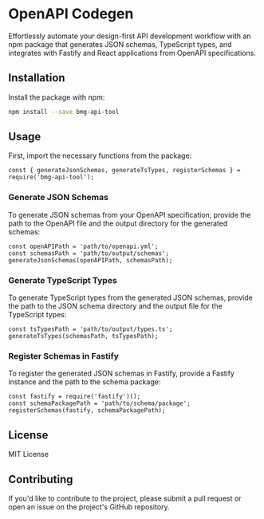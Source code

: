 # OpenAPI Codegen

Effortlessly automate your design-first API development workflow with an npm package that generates JSON schemas, TypeScript types, and integrates with Fastify and React applications from OpenAPI specifications.


## Installation

Install the package with npm:

```sh
npm install --save bmg-api-tool
```

## Usage
First, import the necessary functions from the package:

```
const { generateJsonSchemas, generateTsTypes, registerSchemas } = require('bmg-api-tool');
```

### Generate JSON Schemas
To generate JSON schemas from your OpenAPI specification, provide the path to the OpenAPI file and the output directory for the generated schemas:

```
const openAPIPath = 'path/to/openapi.yml';
const schemasPath = 'path/to/output/schemas';
generateJsonSchemas(openAPIPath, schemasPath);
```

### Generate TypeScript Types
To generate TypeScript types from the generated JSON schemas, provide the path to the JSON schema directory and the output file for the TypeScript types:

```
const tsTypesPath = 'path/to/output/types.ts';
generateTsTypes(schemasPath, tsTypesPath);
```

### Register Schemas in Fastify
To register the generated JSON schemas in Fastify, provide a Fastify instance and the path to the schema package:

```
const fastify = require('fastify')();
const schemaPackagePath = 'path/to/schema/package';
registerSchemas(fastify, schemaPackagePath);
```

## License
MIT License

## Contributing
If you'd like to contribute to the project, please submit a pull request or open an issue on the project's GitHub repository.

